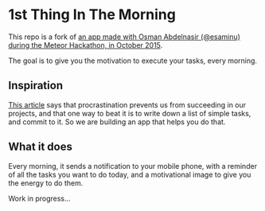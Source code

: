 # 1st Thing In The Morning

This repo is a fork of [an app made with Osman Abdelnasir (@esaminu)](https://github.com/AsianMeteorites/1st-thing) [during the Meteor Hackathon, in October 2015](http://devpost.com/software/1st-thing-in-the-morning).

The goal is to give you the motivation to execute your tasks, every morning.

## Inspiration

[This article](http://productivityhacks.org/overcoming-procrastination/) says that procrastination prevents us from succeeding in our projects, and that one way to beat it is to write down a list of simple tasks, and commit to it. So we are building an app that helps you do that.

## What it does

Every morning, it sends a notification to your mobile phone, with a reminder of all the tasks you want to do today, and a motivational image to give you the energy to do them.

Work in progress...
